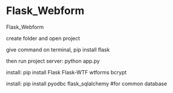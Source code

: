 # Flask_Webform
Flask_Webform

create folder and open project

give command on terminal, pip install flask

then run project server:  python app.py

install: pip install Flask Flask-WTF wtforms bcrypt

install:  pip install pyodbc flask_sqlalchemy  #for common database



